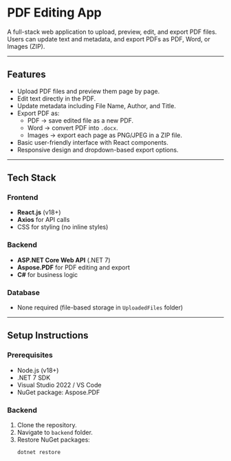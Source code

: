 # PDF Editing App

A full-stack web application to upload, preview, edit, and export PDF files. Users can update text and metadata, and export PDFs as PDF, Word, or Images (ZIP).  

---

## Features

- Upload PDF files and preview them page by page.
- Edit text directly in the PDF.
- Update metadata including File Name, Author, and Title.
- Export PDF as:
  - PDF → save edited file as a new PDF.
  - Word → convert PDF into `.docx`.
  - Images → export each page as PNG/JPEG in a ZIP file.
- Basic user-friendly interface with React components.
- Responsive design and dropdown-based export options.

---

## Tech Stack

### Frontend
- **React.js** (v18+)
- **Axios** for API calls
- CSS for styling (no inline styles)

### Backend
- **ASP.NET Core Web API** (.NET 7)
- **Aspose.PDF** for PDF editing and export
- **C#** for business logic

### Database
- None required (file-based storage in `UploadedFiles` folder)

---

## Setup Instructions

### Prerequisites
- Node.js (v18+)
- .NET 7 SDK
- Visual Studio 2022 / VS Code
- NuGet package: Aspose.PDF

### Backend
1. Clone the repository.
2. Navigate to `backend` folder.
3. Restore NuGet packages:  
   ```bash
   dotnet restore
